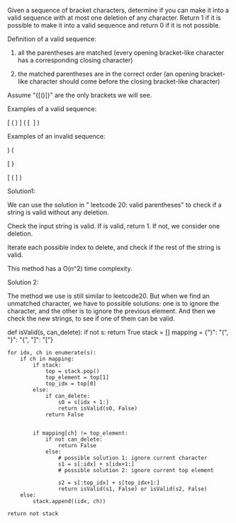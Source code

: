 Given a sequence of bracket characters, determine if you can make it into a  valid sequence with at most one deletion of any character. Return 1 if it is possible to make it into a valid sequence and return 0 if it is not possible.



Definition of a valid sequence:

1. all the parentheses are matched (every opening bracket-like character has a corresponding closing character)

2. the matched parentheses are in the correct order (an opening bracket-like character should come before the closing bracket-like character)

Assume "{[()]}" are the only brackets we will see. 



Examples of a valid sequence:

[ ( ) ]
( [  ] )

Examples of an invalid sequence:

) (

[ }

[ ( ] )

Solution1:

We can use the solution in " leetcode 20: valid parentheses" to check if a string is valid without any deletion. 

Check the input string is valid. If is valid, return 1. If not, we consider one deletion. 

Iterate each possible index to delete, and check if the rest of the string is valid. 

This method has a O(n^2) time complexity.

Solution 2:

The method we use is still similar to leetcode20. But when we find an unmatched character, we have to possible solutions: one is to ignore the character, and the other is to ignore the previous  element. 
And then we check the new strings, to see if one of them can be valid.

def isValid(s, can_delete):
    if not s:
        return True
    stack = []
    mapping = {")": "(", "}": "{", "]": "["}
    

    for idx, ch in enumerate(s):
        if ch in mapping:
            if stack:
                top = stack.pop()
                top_element = top[1]
                top_idx = top[0]
            else:
                if can_delete:
                    s0 = s[idx + 1:]
                    return isValid(s0, False)
                return False
                
                
            if mapping[ch] != top_element:
                if not can_delete:
                    return False
                else:
                    # possible solution 1: ignore current character
                    s1 = s[:idx] + s[idx+1:]
                    # possible solution 2: ignore current top element

                    s2 = s[:top_idx] + s[top_idx+1:]
                    return isValid(s1, False) or isValid(s2, False)
        else:
            stack.append((idx, ch))

    return not stack
